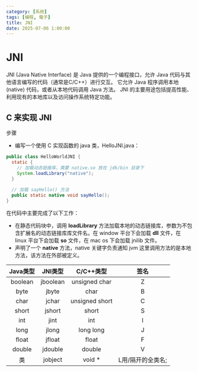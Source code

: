 ```yaml
---
category: [系统]
tags: [编程, 電子]
title: JNI
date: 2025-07-06 1:00:00
---
```


<style>
  table {
    width: 100%
    }
  td {
    vertical-align: center;
    text-align: center;
  }
  td.left {
    vertical-align: center;
    text-align: left;
  }  
  table.inputT{
    margin: 10px;
    width: auto;
    margin-left: auto;
    margin-right: auto;
    border: none;
  }
  input{
    text-align: center;
    padding: 0px 10px;
  }
  iframe{
    width: 100%;
    display: block;
    border-style:none;
  }
</style>

# JNI

JNI (Java Native Interface) 是 Java 提供的一个编程接口，允许 Java 代码与其他语言编写的代码（通常是C/C++）进行交互。 它允许 Java 程序调用本地 (native) 代码，或者从本地代码调用 Java 方法。 JNI 的主要用途包括提高性能、利用现有的本地库以及访问操作系统特定功能。 

## C 来实现 JNI

步骤

 - 编写一个使用 C 实现函数的 java 类，HelloJNI.java：

```java
public class HelloWorldJNI {
  static {
    // 加载动态链接库，需要 native.so 放在 jdk/bin 目录下
    System.loadLibrary("native");
  }
 
  // 加载 sayHello() 方法
  public static native void sayHello();
}    
```

在代码中主要完成了以下工作：

 - 在静态代码块中，调用 **loadLibrary** 方法加载本地的动态链接库，参数为不包含扩展名的动态链接库库文件名。在 window 平台下会加载 **dll** 文件，在 linux 平台下会加载 **so** 文件，在 mac os 下会加载 jnilib 文件。
 - 声明了一个 **native** 方法，native 关键字负责通知 jvm 这里调用方法的是本地方法，该方法在外部被定义。


|Java类型|JNI类型|C/C++类型|签名|
|:---:|:---:|:---:|:---:|
|boolean|jboolean|unsigned char|Z|
|byte|jbyte|char|B|
|char|jchar|unsigned short|C|
|short|jshort|short|S|
|int|jint|int|I|
|long|jlong|long long|J|
|float|jfloat|float|F|
|double|jdouble|double|V|
|类|jobject|void *|L用/隔开的全类名;|
